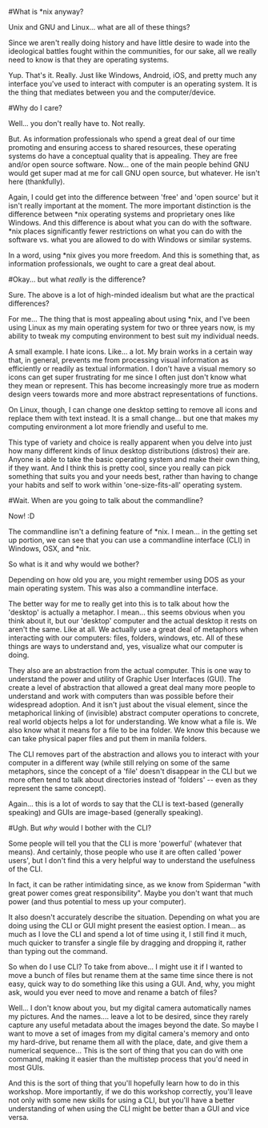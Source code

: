 #What is \*nix anyway?

Unix and GNU and Linux... what are all of these things? 

Since we aren't really doing history and have little desire to wade into the ideological battles fought within the communities, for our sake, all we really need to know is that they are operating systems.

Yup. That's it. Really. Just like Windows, Android, iOS, and pretty much any interface you've used to interact with computer is an operating system. It is the thing that mediates between you and the computer/device.

#Why do I care?

Well... you don't really have to. Not really. 

But. As information professionals who spend a great deal of our time promoting and ensuring access to shared resources, these operating systems do have a conceptual quality that is appealing. They are free and/or open source software. Now... one of the main people behind GNU would get super mad at me for call GNU open source, but whatever. He isn't here (thankfully).

Again, I could get into the difference between 'free' and 'open source' but it isn't really important at the moment. The more important distinction is the difference between \*nix operating systems and proprietary ones like Windows. And this difference is about what you can do with the software. \*nix places significantly fewer restrictions on what you can do with the software vs. what you are allowed to do with Windows or similar systems. 

In a word, using \*nix gives you more freedom. And this is something that, as information professionals, we ought to care a great deal about. 

#Okay... but what _really_ is the difference?

Sure. The above is a lot of high-minded idealism but what are the practical differences?

For me... The thing that is most appealing about using \*nix, and I've been using Linux as my main operating system for two or three years now, is my ability to tweak my computing environment to best suit my individual needs. 

A small example. I hate icons. Like... a lot. My brain works in a certain way that, in general, prevents me from processing visual information as efficiently or readily as textual information. I don't have a visual memory so icons can get super frustrating for me since I often just don't know what they mean or represent. This has become increasingly more true as modern design veers towards more and more abstract representations of functions. 

On Linux, though, I can change one desktop setting to remove all icons and replace them with text instead. It is a small change... but one that makes my computing environment a lot more friendly and useful to me. 

This type of variety and choice is really apparent when you delve into just how many different kinds of linux desktop distributions (distros) their are. Anyone is able to take the basic operating system and make their own thing, if they want. And I think this is pretty cool, since you really can pick something that suits you and your needs best, rather than having to change your habits and self to work within 'one-size-fits-all' operating system.

#Wait. When are you going to talk about the commandline?

Now! :D

The commandline isn't a defining feature of \*nix. I mean... in the getting set up portion, we can see that you can use a commandline interface (CLI) in Windows, OSX, and \*nix.

So what is it and why would we bother?

Depending on how old you are, you might remember using DOS as your main operating system. This was also a commandline interface.

The better way for me to really get into this is to talk about how the 'desktop' is actually a metaphor. I mean... this seems obvious when you think about it, but our 'desktop' computer and the actual desktop it rests on aren't the same. Like at all. We actually use a great deal of metaphors when interacting with our computers: files, folders, windows, etc. All of these things are ways to understand and, yes, visualize what our computer is doing.

They also are an abstraction from the actual computer. This is one way to understand the power and utility of Graphic User Interfaces (GUI). The create a level of abstraction that allowed a great deal many more people to understand and work with computers than was possible before their widespread adoption. And it isn't just about the visual element, since the metaphorical linking of (invisible) abstract computer operations to concrete, real world objects helps a lot for understanding. We know what a file is. We also know what it means for a file to be ina folder. We know this because we can take physical paper files and put them in manila folders. 

The CLI removes part of the abstraction and allows you to interact with your computer in a different way (while still relying on some of the same metaphors, since the concept of a 'file' doesn't disappear in the CLI but we more often tend to talk about directories instead of 'folders' -- even as they represent the same concept).

Again... this is a lot of words to say that the CLI is text-based (generally speaking) and GUIs are image-based (generally speaking).  

#Ugh. But _why_ would I bother with the CLI?

Some people will tell you that the CLI is more 'powerful' (whatever that means). And certainly, those people who use it are often called 'power users', but I don't find this a very helpful way to understand the usefulness of the CLI.

In fact, it can be rather intimidating since, as we know from Spiderman "with great power comes great responsibility". Maybe you don't want that much power (and thus potential to mess up your computer). 

It also doesn't accurately describe the situation. Depending on what you are doing using the CLI or GUI might present the easiest option. I mean... as much as I love the CLI and spend a lot of time using it, I still find it much, much quicker to transfer a single file by dragging and dropping it, rather than typing out the command. 

So when do I use CLI? To take from above... I might use it if I wanted to move a bunch of files but rename them at the same time since there is not easy, quick way to do something like this using a GUI. And, why, you might ask, would you ever need to move and rename a batch of files?

Well... I don't know about you, but my digital camera automatically names my pictures. And the names.... leave a lot to be desired, since they rarely capture any useful metadata about the images beyond the date. So maybe I want to move a set of images from my digital camera's memory and onto my hard-drive, but rename them all with the place, date, and give them a numerical sequence... This is the sort of thing that you can do with one command, making it easier than the multistep process that you'd need in most GUIs. 

And this is the sort of thing that you'll hopefully learn how to do in this workshop. More importantly, if we do this workshop correctly, you'll leave not only with some new skills for using a CLI, but you'll have a better understanding of when using the CLI might be better than a GUI and vice versa.
